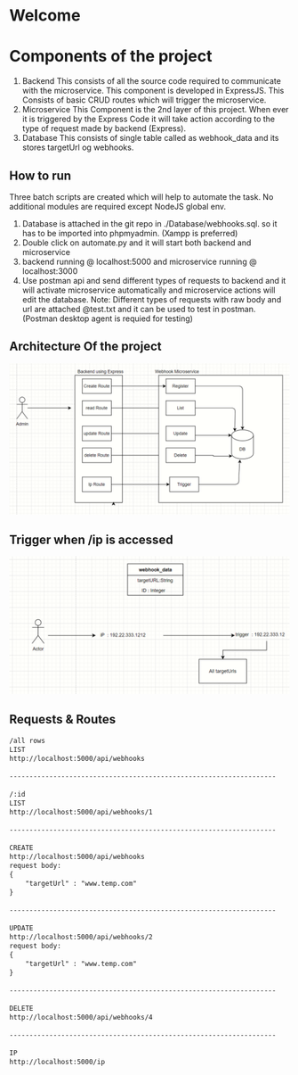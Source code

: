 ﻿# Welcome

# Components of the project
1. Backend
This consists of all the source code required to communicate with the microservice. This component is developed in ExpressJS. This Consists of basic CRUD routes which will trigger the microservice.
2. Microservice
This Component is the 2nd layer of this project. When ever it is triggered by the Express Code it will take action according to the type of request made by backend (Express).
3. Database
This consists of single table called as webhook_data and its stores targetUrl og webhooks.

## How to run
Three batch scripts are created which will help to automate the task. No additional modules are required except NodeJS global env. 
1. Database is attached in the git repo in ./Database/webhooks.sql. so it has to be imported into phpmyadmin. (Xampp is preferred)
2. Double click on automate.py and it will start both backend and microservice
3. backend running @ localhost:5000 and microservice running @ localhost:3000
4. Use postman api and send different types of requests to backend and it will activate microservice automatically and microservice actions will edit the database. 
	Note: Different types of requests with raw body and url are attached @test.txt and it can be used to test in postman. (Postman desktop agent is requied for testing)

## Architecture Of the project
![Screenshot](main.PNG)

## Trigger when /ip is accessed
![Screenshot](trigger.PNG)

## Requests & Routes

    /all rows
    LIST
    http://localhost:5000/api/webhooks
    
    -------------------------------------------------------------------
    
    /:id
    LIST
    http://localhost:5000/api/webhooks/1
    
    -------------------------------------------------------------------
    
    CREATE
    http://localhost:5000/api/webhooks
    request body:
    {
        "targetUrl" : "www.temp.com"
    }
    
    -------------------------------------------------------------------
    
    UPDATE
    http://localhost:5000/api/webhooks/2
    request body:
    {
        "targetUrl" : "www.temp.com"
    }
    
    -------------------------------------------------------------------
    
    DELETE
    http://localhost:5000/api/webhooks/4
    
    -------------------------------------------------------------------
    
    IP
    http://localhost:5000/ip

